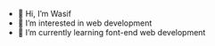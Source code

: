 - 👋 Hi, I’m Wasif
- 👀 I’m interested in web development
- 🌱 I’m currently learning font-end web development 


<!---
Wasif190/Wasif190 is a ✨ special ✨ repository because its `README.md` (this file) appears on your GitHub profile.
You can click the Preview link to take a look at your changes.
--->
